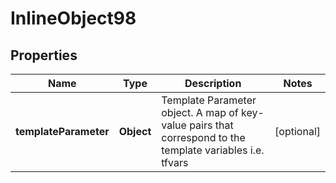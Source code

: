 

# InlineObject98

## Properties

Name | Type | Description | Notes
------------ | ------------- | ------------- | -------------
**templateParameter** | **Object** | Template Parameter object. A map of key-value pairs that correspond to the template variables i.e. tfvars |  [optional]



